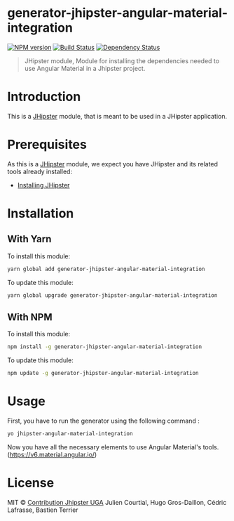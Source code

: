 # generator-jhipster-angular-material-integration
[![NPM version][npm-image]][npm-url] [![Build Status][travis-image]][travis-url] [![Dependency Status][daviddm-image]][daviddm-url]
> JHipster module, Module for installing the dependencies needed to use Angular Material in a Jhipster project.

# Introduction

This is a [JHipster](http://jhipster.github.io/) module, that is meant to be used in a JHipster application.

# Prerequisites

As this is a [JHipster](http://jhipster.github.io/) module, we expect you have JHipster and its related tools already installed:

- [Installing JHipster](https://jhipster.github.io/installation.html)

# Installation

## With Yarn

To install this module:

```bash
yarn global add generator-jhipster-angular-material-integration
```

To update this module:

```bash
yarn global upgrade generator-jhipster-angular-material-integration
```

## With NPM

To install this module:

```bash
npm install -g generator-jhipster-angular-material-integration
```

To update this module:

```bash
npm update -g generator-jhipster-angular-material-integration
```

# Usage

First, you have to run the generator using the following command :

```bash
yo jhipster-angular-material-integration
```
Now you have all the necessary elements to use Angular Material's tools. (https://v6.material.angular.io/)

# License

MIT © [Contribution Jhipster UGA](https://github.com/contribution-jhipster-uga)
Julien Courtial, Hugo Gros-Daillon, Cédric Lafrasse, Bastien Terrier

[npm-image]: https://img.shields.io/npm/v/generator-jhipster-angular-material-integration.svg
[npm-url]: https://npmjs.org/package/generator-jhipster-angular-material-integration
[travis-image]: https://travis-ci.org/contribution-jhipster-uga/generator-jhipster-angular-material-integration.svg?branch=master
[travis-url]: https://travis-ci.org/contribution-jhipster-uga/generator-jhipster-angular-material-integration
[daviddm-image]: https://david-dm.org/contribution-jhipster-uga/generator-jhipster-angular-material-integration.svg?theme=shields.io
[daviddm-url]: https://david-dm.org/contribution-jhipster-uga/generator-jhipster-angular-material-integration
